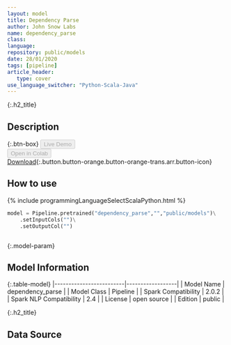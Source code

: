 ```yaml
---
layout: model
title: Dependency Parse
author: John Snow Labs
name: dependency_parse
class: 
language: 
repository: public/models
date: 28/01/2020
tags: [pipeline]
article_header:
   type: cover
use_language_switcher: "Python-Scala-Java"
---
```


{:.h2_title}
## Description 




{:.btn-box}
<button class="button button-orange" disabled>Live Demo</button><br/><button class="button button-orange" disabled>Open in Colab</button><br/>[Download](https://s3.amazonaws.com/auxdata.johnsnowlabs.com/public/models/dependency_parse_en_2.0.2_2.4_1580255669655.zip){:.button.button-orange.button-orange-trans.arr.button-icon}<br/>

## How to use 
<div class="tabs-box" markdown="1">

{% include programmingLanguageSelectScalaPython.html %}

```python
model = Pipeline.pretrained("dependency_parse","","public/models")\
	.setInputCols("")\
	.setOutputCol("")
```

```scala

```
</div>



{:.model-param}
## Model Information

{:.table-model}
|-------------------------|------------------|
| Model Name              | dependency_parse |
| Model Class             | Pipeline         |
| Spark Compatibility     | 2.0.2            |
| Spark NLP Compatibility | 2.4              |
| License                 | open source      |
| Edition                 | public           |




{:.h2_title}
## Data Source



